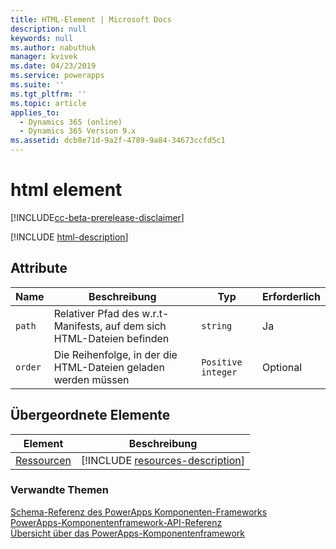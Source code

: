 ```yaml
---
title: HTML-Element | Microsoft Docs
description: null
keywords: null
ms.author: nabuthuk
manager: kvivek
ms.date: 04/23/2019
ms.service: powerapps
ms.suite: ''
ms.tgt_pltfrm: ''
ms.topic: article
applies_to:
  - Dynamics 365 (online)
  - Dynamics 365 Version 9.x
ms.assetid: dcb8e71d-9a2f-4789-9a84-34673ccfd5c1
---
```


# <a name="html-element"></a>html element

[!INCLUDE[cc-beta-prerelease-disclaimer](../../../includes/cc-beta-prerelease-disclaimer.md)]

[!INCLUDE [html-description](includes/html-description.md)]

## <a name="attributes"></a>Attribute

|Name|Beschreibung|Typ|Erforderlich|
|--|--|--|--|
|`path`|Relativer Pfad des w.r.t-Manifests, auf dem sich HTML-Dateien befinden|`string`|Ja|
|`order`|Die Reihenfolge, in der die HTML-Dateien geladen werden müssen|`Positive integer`|Optional|

## <a name="parent-elements"></a>Übergeordnete Elemente

|Element|Beschreibung|
|--|--|
|[Ressourcen](resources.md)|[!INCLUDE [resources-description](includes/resources-description.md)]|

### <a name="related-topics"></a>Verwandte Themen

[Schema-Referenz des PowerApps Komponenten-Frameworks](index.md)<br/>
[PowerApps-Komponentenframework-API-Referenz](../reference/index.md)<br/>
[Übersicht über das PowerApps-Komponentenframework](../overview.md)